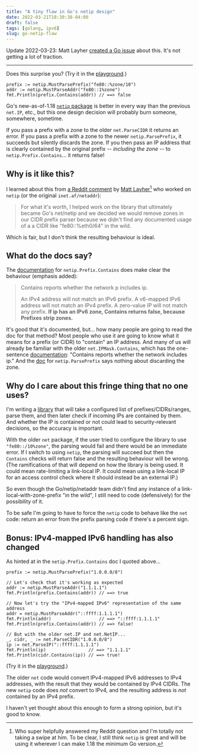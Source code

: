 ```yaml
---
title: "A tiny flaw in Go's netip design"
date: 2022-03-21T18:30:38-04:00
draft: false
tags: [golang, ipv6]
slug: go-netip-flaw
---
```


Update 2022-03-23: Matt Layher [created a Go issue](https://github.com/golang/go/issues/51899) about this. It's not getting a lot of traction.

---

Does this surprise you? (Try it in the [playground](https://go.dev/play/p/4bHXBiBktUH).)

```golang
prefix := netip.MustParsePrefix("fe80::%zone/10")
addr := netip.MustParseAddr("fe80::1%zone")
fmt.Println(prefix.Contains(addr)) // ==> false
```

Go's new-as-of-1.18 [`netip` package](https://pkg.go.dev/net/netip) is better in every way than the previous `net.IP`, etc., but this one design decision will probably burn someone, somewhere, sometime.

<!--more-->

If you pass a prefix with a zone to the older `net.ParseCIDR` it returns an error. If you pass a prefix with a zone to the newer `netip.ParsePrefix`, it succeeds but silently discards the zone. If you then pass an IP address that is clearly contained by the original prefix -- _including the zone_ -- to `netip.Prefix.Contains`... it returns false!

## Why is it like this?

I learned about this from [a Reddit comment](https://old.reddit.com/r/ipv6/comments/thyhcn/does_it_make_sense_and_is_it_legal_to_have_a_zone/i1by8n5/) by [Matt Layher](https://github.com/mdlayher)[^1] who worked on `netip` (or the original `inet.af/netaddr`):

> For what it's worth, I helped work on the library that ultimately became Go's net/netip and we decided we would remove zones in our CIDR prefix parser because we didn't find any documented usage of a a CIDR like "fe80::%eth0/64" in the wild. 

[^1]: Who super helpfully answered my Reddit question and I'm totally not taking a swipe at him. To be clear, I still think `netip` is great and will be using it wherever I can make 1.18 the minimum Go version.

Which is fair, but I don't think the resulting behaviour is ideal.

## What do the docs say?

The [documentation](https://pkg.go.dev/net/netip@go1.18#Prefix.Contains) for `netip.Prefix.Contains` does make clear the behaviour (emphasis added):

> Contains reports whether the network p includes ip.
> 
> An IPv4 address will not match an IPv6 prefix. A v6-mapped IPv6 address will not match an IPv4 prefix. A zero-value IP will not match any prefix. **If ip has an IPv6 zone, Contains returns false, because Prefixes strip zones.**

It's good that it's documented, but... how many people are going to read the doc for that method? Most people who use it are going to know what it means for a prefix (or CIDR) to "contain" an IP address. And many of us will already be familiar with the older `net.IPMask.Contains`, which has the one-sentence [documentation](https://pkg.go.dev/net@go1.18#IPNet.Contains): "Contains reports whether the network includes ip." And the [doc](https://pkg.go.dev/net/netip@go1.18#ParsePrefix) for `netip.ParsePrefix` says nothing about discarding the zone.

## Why do I care about this fringe thing that no one uses?

I'm writing a [library](https://github.com/realclientip/realclientip-go) that will take a configured list of prefixes/CIDRs/ranges, parse them, and then later check if incoming IPs are contained by them. And whether the IP is contained or not could lead to security-relevant decisions, so the accuracy is important.

With the older `net` package, if the user tried to configure the library to use `"fe80::/10%zone"`, the parsing would fail and there would be an immediate error. If I switch to using `netip`, the parsing will succeed but then the `Contains` checks will return false and the resulting behaviour will be wrong. (The ramifications of that will depend on how the library is being used. It could mean rate-limiting a link-local IP. It could mean using a link-local IP for an access control check where it should instead be an external IP.)

So even though the Go/netip/netaddr team didn't find any instance of a link-local-with-zone-prefix "in the wild", I still need to code (defensively) for the possibility of it.

To be safe I'm going to have to force the `netip` code to behave like the `net` code: return an error from the prefix parsing code if there's a percent sign.

## Bonus: IPv4-mapped IPv6 handling has also changed

As hinted at in the `netip.Prefix.Contains` doc I quoted above...

```golang
prefix := netip.MustParsePrefix("1.0.0.0/8")

// Let's check that it's working as expected
addr := netip.MustParseAddr("1.1.1.1")
fmt.Println(prefix.Contains(addr)) // ==> true

// Now let's try the "IPv4-mapped IPv6" representation of the same address
addr = netip.MustParseAddr("::ffff:1.1.1.1")
fmt.Println(addr)                  // ==> "::ffff:1.1.1.1"
fmt.Println(prefix.Contains(addr)) // ==> false!

// But with the older net.IP and net.NetIP...
_, cidr, _ := net.ParseCIDR("1.0.0.0/8")
ip := net.ParseIP("::ffff:1.1.1.1")
fmt.Println(ip)                // ==> "1.1.1.1"
fmt.Println(cidr.Contains(ip)) // ==> true!
```

(Try it in the [playground](https://go.dev/play/p/ANR5tJEDohN).)

The older `net` code would convert IPv4-mapped IPv6 addresses to IPv4 addresses, with the result that they would be contained by IPv4 CIDRs. The new `netip` code does _not_ convert to IPv4, and the resulting address is _not_ contained by an IPv4 prefix.

I haven't yet thought about this enough to form a strong opinion, but it's good to know.
